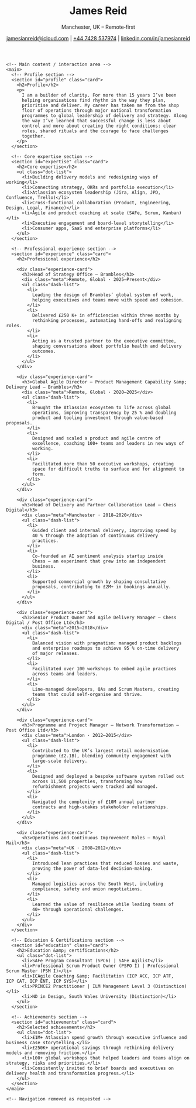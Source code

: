 
<html lang="en">
  <head>
    <meta charset="UTF-8" />
    <meta name="viewport" content="width=device-width, initial-scale=1.0" />
    <title>James Reid – Curriculum Vitae</title>
    <!--
      This page implements a personal résumé using a design inspired by
      Samsung’s One UI guidelines. The structure emphasises clear
      separation between the viewing area (the header) and the
      interaction area (the main content) as described in Samsung’s
      basic layout guidelines【599480136451797†L194-L211】. Wide margins and
      comfortable spacing ensure content remains readable and easy to
      navigate【599480136451797†L205-L208】. A fixed bottom navigation bar
      mirrors the reachability considerations of One UI while
      providing quick access to different sections of the CV.
    -->
    <link rel="stylesheet" href="style.css" />
  </head>
  <body>
    <!-- Header / viewing area -->
    <header class="app-bar">
      <h1>James Reid</h1>
      <p class="subtitle">Manchester, UK – Remote‑first</p>
      <p class="contacts">
        <a href="mailto:jamesianreid@icloud.com">jamesianreid@icloud.com</a>
        <span class="separator">|</span>
        <a href="tel:+447428537974">+44 7428 537974</a>
        <span class="separator">|</span>
        <a href="https://linkedin.com/in/jamesianreid" target="_blank"
          >linkedin.com/in/jamesianreid</a
        >
      </p>
    </header>

    <!-- Main content / interaction area -->
    <main>
      <!-- Profile section -->
      <section id="profile" class="card">
        <h2>Profile</h2>
        <p>
          I am a builder of clarity. For more than 15 years I’ve been
          helping organisations find rhythm in the way they plan,
          prioritise and deliver. My career has taken me from the shop
          floor of operations through major national transformation
          programmes to global leadership of delivery and strategy. Along
          the way I’ve learned that successful change is less about
          control and more about creating the right conditions: clear
          roles, shared rituals and the courage to face challenges
          together.
        </p>
      </section>

      <!-- Core expertise section -->
      <section id="expertise" class="card">
        <h2>Core expertise</h2>
        <ul class="dot-list">
          <li>Building delivery models and redesigning ways of working</li>
          <li>Connecting strategy, OKRs and portfolio execution</li>
          <li>Atlassian ecosystem leadership (Jira, Align, JPD, Confluence, Trello)</li>
          <li>Cross‑functional collaboration (Product, Engineering, Design, Legal, Finance)</li>
          <li>Agile and product coaching at scale (SAFe, Scrum, Kanban)</li>
          <li>Executive engagement and board‑level storytelling</li>
          <li>Consumer apps, SaaS and enterprise platforms</li>
        </ul>
      </section>

      <!-- Professional experience section -->
      <section id="experience" class="card">
        <h2>Professional experience</h2>

        <div class="experience-card">
          <h3>Head of Strategy Office — Brambles</h3>
          <div class="meta">Remote, Global · 2025–Present</div>
          <ul class="dash-list">
            <li>
              Leading the design of Brambles’ global system of work,
              helping executives and teams move with speed and cohesion.
            </li>
            <li>
              Delivered £250 K+ in efficiencies within three months by
              rethinking processes, automating hand‑offs and realigning roles.
            </li>
            <li>
              Acting as a trusted partner to the executive committee,
              shaping conversations about portfolio health and delivery
              outcomes.
            </li>
          </ul>
        </div>

        <div class="experience-card">
          <h3>Global Agile Director – Product Management Capability &amp; Delivery Lead — Brambles</h3>
          <div class="meta">Remote, Global · 2020–2025</div>
          <ul class="dash-list">
            <li>
              Brought the Atlassian ecosystem to life across global
              operations, improving transparency by 25 % and doubling
              product and tooling investment through value‑based proposals.
            </li>
            <li>
              Designed and scaled a product and agile centre of
              excellence, coaching 100+ teams and leaders in new ways of
              working.
            </li>
            <li>
              Facilitated more than 50 executive workshops, creating
              space for difficult truths to surface and for alignment to
              form.
            </li>
          </ul>
        </div>

        <div class="experience-card">
          <h3>Head of Delivery and Partner Collaboration Lead — Chess Digital</h3>
          <div class="meta">Manchester · 2018–2020</div>
          <ul class="dash-list">
            <li>
              Guided client and internal delivery, improving speed by
              40 % through the adoption of continuous delivery
              practices.
            </li>
            <li>
              Co‑founded an AI sentiment analysis startup inside
              Chess — an experiment that grew into an independent
              business.
            </li>
            <li>
              Supported commercial growth by shaping consultative
              proposals, contributing to £2M+ in bookings annually.
            </li>
          </ul>
        </div>

        <div class="experience-card">
          <h3>Senior Product Owner and Agile Delivery Manager — Chess Digital / Post Office Ltd</h3>
          <div class="meta">2015–2018</div>
          <ul class="dash-list">
            <li>
              Balanced vision with pragmatism: managed product backlogs
              and enterprise roadmaps to achieve 95 % on‑time delivery
              of major releases.
            </li>
            <li>
              Facilitated over 100 workshops to embed agile practices
              across teams and leaders.
            </li>
            <li>
              Line‑managed developers, QAs and Scrum Masters, creating
              teams that could self‑organise and thrive.
            </li>
          </ul>
        </div>

        <div class="experience-card">
          <h3>Programme and Project Manager – Network Transformation — Post Office Ltd</h3>
          <div class="meta">London · 2012–2015</div>
          <ul class="dash-list">
            <li>
              Contributed to the UK’s largest retail modernisation
              programme (£2.1B), blending community engagement with
              large‑scale delivery.
            </li>
            <li>
              Designed and deployed a bespoke software system rolled out
              across 11,500 properties, transforming how
              refurbishment projects were tracked and managed.
            </li>
            <li>
              Navigated the complexity of £10M annual partner
              contracts and high‑stakes stakeholder relationships.
            </li>
          </ul>
        </div>

        <div class="experience-card">
          <h3>Operations and Continuous Improvement Roles — Royal Mail</h3>
          <div class="meta">UK · 2008–2012</div>
          <ul class="dash-list">
            <li>
              Introduced lean practices that reduced losses and waste,
              proving the power of data‑led decision‑making.
            </li>
            <li>
              Managed logistics across the South West, including
              compliance, safety and union negotiations.
            </li>
            <li>
              Learned the value of resilience while leading teams of
              40+ through operational challenges.
            </li>
          </ul>
        </div>
      </section>

      <!-- Education & Certifications section -->
      <section id="education" class="card">
        <h2>Education &amp; certifications</h2>
        <ul class="dot-list">
          <li>SAFe Program Consultant (SPC6) | SAFe Agilist</li>
          <li>Professional Scrum Product Owner (PSPO I) | Professional Scrum Master (PSM I)</li>
          <li>ICAgile Coaching &amp; Facilitation (ICP ACC, ICP ATF, ICP CAT, ICP ENT, ICP SYS)</li>
          <li>PRINCE2 Practitioner | ILM Management Level 3 (Distinction)</li>
          <li>ND in Design, South Wales University (Distinction)</li>
        </ul>
      </section>

      <!-- Achievements section -->
      <section id="achievements" class="card">
        <h2>Selected achievements</h2>
        <ul class="dot-list">
          <li>£1M+ Atlassian spend growth through executive influence and business case storytelling.</li>
          <li>£250K+ operational savings through rethinking delivery models and removing friction.</li>
          <li>100+ global workshops that helped leaders and teams align on strategy, risks and priorities.</li>
          <li>Consistently invited to brief boards and executives on delivery health and transformation progress.</li>
        </ul>
      </section>
    </main>

    <!-- Navigation removed as requested -->
  </body>
</html>
